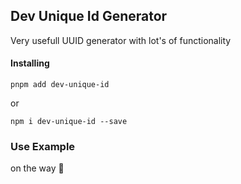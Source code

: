 ## Dev Unique Id Generator

Very usefull UUID generator with lot's of functionality

#### Installing

```console
pnpm add dev-unique-id
```

or

```console
npm i dev-unique-id --save
```

### Use Example

on the way 🐸
